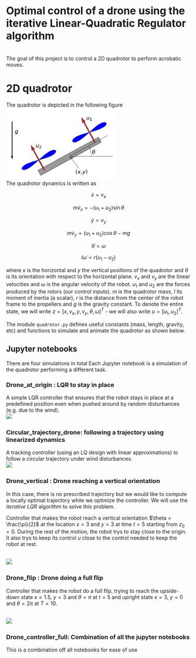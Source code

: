 # Optimal control of a drone using the iterative Linear-Quadratic Regulator algorithm
<br> The goal of this project is to control a 2D quadrotor to perform acrobatic moves.

# 2D quadrotor

The quadrotor is depicted in the following figure <br>
<img src='outputs/quadrotor.png' width="300">
<br> The quadrotor dynamics is written as <br>

$$ \dot{x}  =v_x $$

$$m \dot{v}_x  =-\left(u_1+u_2\right) \sin \theta $$

$$ \dot{y}  =v_y $$

$$ m \dot{v}_y  =\left(u_1+u_2\right) \cos \theta-m g $$

$$ \dot{\theta}  =\omega $$

$$ I \dot{\omega}  =r\left(u_1-u_2\right)$$


where $x$ is the horizontal and $y$ the vertical positions of the quadrotor and $\theta$ is its orientation with respect to the horizontal plane. $v_x$ and $v_y$ are the linear velocities and $\omega$ is the angular velocity of the robot. $u_1$ and $u_2$ are the forces produced by the rotors (our control inputs). $m$ is the quadrotor mass, $I$ its moment of inertia (a scalar), $r$ is the distance from the center of the robot frame to the propellers and $g$ is the gravity constant. To denote the entire state, we will write $z = [x, v_x, y, v_y, \theta, \omega]^T$ - we will also write $u = [u_1, u_2]^T$.

The module ```quadrotor.py``` defines useful constants (mass, length, gravity, etc) and functions to simulate and animate the quadrotor as shown below.

## Jupyter notebooks
There are four simulations in total
Each Jupyter notebook is a simulation of the quadrotor performing a different task.

### Drone_at_origin : LQR to stay in place

A simple LQR controller that ensures that the robot stays in place at a predefined position even when pushed around by random disturbances (e.g. due to the wind).
<br> 
![](https://github.com/ar6841/Quadcopter_optimal_control_using_iLQR/blob/main/outputs/stable.gif)

### Circular_trajectory_drone: following a trajectory using linearized dynamics

A tracking controller (using an LQ design with linear approximations) to follow a circular trajectory under wind disturbances.
<br> 
![](https://github.com/ar6841/Quadcopter_optimal_control_using_iLQR/blob/main/outputs/Circular.gif)

### Drone_vertical : Drone reaching a vertical orientation

In this case, there is no prescribed trajectory but we would like to compute a locally optimal trajectory while we optimize the controller. We will use the *iterative LQR* algorithm to solve this problem.

Controller that makes the robot reach a vertical orientation $\theta = \frac{\pi}{2}$ at the location $x=3$ and $y=3$ at time $t=5$ starting from $z_0=0$. During the rest of the motion, the robot trys to stay close to the origin. It also trys to keep its control $u$ close to the control needed to keep the robot at rest.


<br>![](https://github.com/ar6841/Quadcopter_optimal_control_using_iLQR/blob/main/outputs/vertical.gif)

### Drone_flip : Drone doing a full flip

Controller that makes the robot do a full flip, trying to reach the upside-down state $x=1.5$, $y=3$ and $\theta = \pi$ at $t=5$ and upright state $x=3$, $y=0$ and $\theta = 2\pi$ at $T=10$.

<br>![](https://github.com/ar6841/Quadcopter_optimal_control_using_iLQR/blob/main/outputs/flip.gif)

### Drone_controller_full: Combination of all the jupyter notebooks

This is a combination off all notebooks for ease of use


